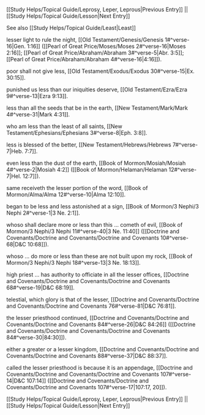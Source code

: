 [[Study Helps/Topical Guide/Leprosy, Leper, Leprous|Previous Entry]]  ||  [[Study Helps/Topical Guide/Lesson|Next Entry]]

 See also [[Study Helps/Topical Guide/Least|Least]]

 lesser light to rule the night, [[Old Testament/Genesis/Genesis 1#^verse-16|Gen. 1:16]] ([[Pearl of Great Price/Moses/Moses 2#^verse-16|Moses 2:16]]; [[Pearl of Great Price/Abraham/Abraham 3#^verse-5|Abr. 3:5]]; [[Pearl of Great Price/Abraham/Abraham 4#^verse-16|4:16]]).

 poor shall not give less, [[Old Testament/Exodus/Exodus 30#^verse-15|Ex. 30:15]].

 punished us less than our iniquities deserve, [[Old Testament/Ezra/Ezra 9#^verse-13|Ezra 9:13]].

 less than all the seeds that be in the earth, [[New Testament/Mark/Mark 4#^verse-31|Mark 4:31]].

 who am less than the least of all saints, [[New Testament/Ephesians/Ephesians 3#^verse-8|Eph. 3:8]].

 less is blessed of the better, [[New Testament/Hebrews/Hebrews 7#^verse-7|Heb. 7:7]].

 even less than the dust of the earth, [[Book of Mormon/Mosiah/Mosiah 4#^verse-2|Mosiah 4:2]] ([[Book of Mormon/Helaman/Helaman 12#^verse-7|Hel. 12:7]]).

 same receiveth the lesser portion of the word, [[Book of Mormon/Alma/Alma 12#^verse-10|Alma 12:10]].

 began to be less and less astonished at a sign, [[Book of Mormon/3 Nephi/3 Nephi 2#^verse-1|3 Ne. 2:1]].

 whoso shall declare more or less than this ... cometh of evil, [[Book of Mormon/3 Nephi/3 Nephi 11#^verse-40|3 Ne. 11:40]] ([[Doctrine and Covenants/Doctrine and Covenants/Doctrine and Covenants 10#^verse-68|D&C 10:68]]).

 whoso ... do more or less than these are not built upon my rock, [[Book of Mormon/3 Nephi/3 Nephi 18#^verse-13|3 Ne. 18:13]].

 high priest ... has authority to officiate in all the lesser offices, [[Doctrine and Covenants/Doctrine and Covenants/Doctrine and Covenants 68#^verse-19|D&C 68:19]].

 telestial, which glory is that of the lesser, [[Doctrine and Covenants/Doctrine and Covenants/Doctrine and Covenants 76#^verse-81|D&C 76:81]].

 the lesser priesthood continued, [[Doctrine and Covenants/Doctrine and Covenants/Doctrine and Covenants 84#^verse-26|D&C 84:26]] ([[Doctrine and Covenants/Doctrine and Covenants/Doctrine and Covenants 84#^verse-30|84:30]]).

 either a greater or a lesser kingdom, [[Doctrine and Covenants/Doctrine and Covenants/Doctrine and Covenants 88#^verse-37|D&C 88:37]].

 called the lesser priesthood is because it is an appendage, [[Doctrine and Covenants/Doctrine and Covenants/Doctrine and Covenants 107#^verse-14|D&C 107:14]] ([[Doctrine and Covenants/Doctrine and Covenants/Doctrine and Covenants 107#^verse-17|107:17, 20]]).

[[Study Helps/Topical Guide/Leprosy, Leper, Leprous|Previous Entry]]  ||  [[Study Helps/Topical Guide/Lesson|Next Entry]]